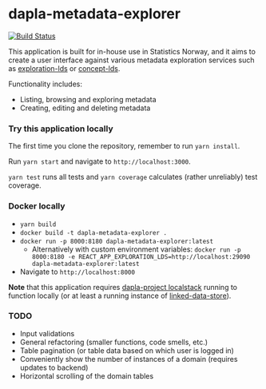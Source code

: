 # dapla-metadata-explorer

[![Build Status](https://dev.azure.com/statisticsnorway/Dapla/_apis/build/status/Frontends/statisticsnorway.dapla-metadata-explorer?branchName=master)](https://dev.azure.com/statisticsnorway/Dapla/_build/latest?definitionId=21&branchName=master)

This application is built for in-house use in Statistics Norway, and it aims to create a user interface against various
metadata exploration services such as
[exploration-lds](https://github.com/statisticsnorway/dapla-project/blob/master/localstack/docker-compose-exploration.yml)
or
[concept-lds](https://github.com/statisticsnorway/dapla-project/blob/master/localstack/docker-compose-concept.yml).

Functionality includes:

* Listing, browsing and exploring metadata
* Creating, editing and deleting metadata

### Try this application locally

The first time you clone the repository, remember to run `yarn install`.

Run `yarn start` and navigate to `http://localhost:3000`.

`yarn test` runs all tests and `yarn coverage` calculates (rather unreliably) test coverage.

### Docker locally

* `yarn build`
* `docker build -t dapla-metadata-explorer .`
* `docker run -p 8000:8180 dapla-metadata-explorer:latest`
    * Alternatively with custom environment
      variables: `docker run -p 8000:8180 -e REACT_APP_EXPLORATION_LDS=http://localhost:29090 dapla-metadata-explorer:latest`
* Navigate to `http://localhost:8000`

**Note** that this application
requires [dapla-project localstack](https://github.com/statisticsnorway/dapla-project/blob/master/localstack/README.md)
running to function locally (or at least a running instance
of [linked-data-store](https://github.com/statisticsnorway/linked-data-store-documentation)).

### TODO

* Input validations
* General refactoring (smaller functions, code smells, etc.)
* Table pagination (or table data based on which user is logged in)
* Conveniently show the number of instances of a domain (requires updates to backend)
* Horizontal scrolling of the domain tables
